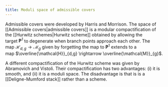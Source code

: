 ```yaml
---
title: Moduli space of admissible covers
---
```


Admissible covers were developed by Harris and Morrison. The space of [[Admissible covers|admissible covers]] is a modular compactification of the [[Hurwitz schemes|Hurwitz scheme]] obtained by allowing the target $\mathbf{P}^{1}$ to degenerate when branch points approach each other. The map $\mathcal{H}_{d,g}\rightarrow \mathcal{M}_{g}$ given by forgetting the map to $\mathbf{P}^{1}$ extends to a map $\overline{\mathcal{H}}_{d,g}
\rightarrow \overline{\mathcal{M}}_{g}$.

A different compactification of the Hurwitz scheme was given by Abramovich and Vistoli. Their compactification has two advantages: (i) it is smooth, and (ii) it is a moduli space. The disadvantage is that is is a [[Deligne-Mumford stack]] rather than a scheme.
